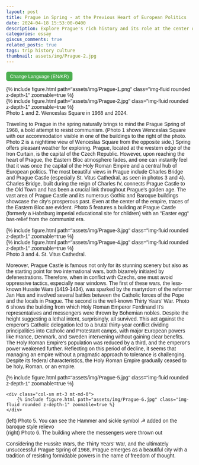```yaml
---
layout: post
title: Prague in Spring - at the Previous Heart of European Politics
date: 2024-04-18 15:53:00-0400
description: Explore Prague's rich history and its role at the center of European politics, from the Prague Spring of 1968 to its history as the capital of the Holy Roman Empire, through a visual journey of its iconic landmarks and tumultuous past.
categories: essay
giscus_comments: true
related_posts: true
tags: trip history culture
thumbnail: assets/img/Prague-2.jpg
---
```


<style>
  body {
    font-family: Arial, sans-serif; /* Modern font */
    padding: 20px;
  }

  .content { display: none; }
  .content.active { display: block; }
  
  button {
    margin-top: 5px;
    padding: 5px 10px;
    border: none;
    background-color: #4CAF50; /* Green background */
    color: white; /* White text */
    font-size: 13px; /* Larger font size */
    border-radius: 5px; /* Rounded corners */
    cursor: pointer; /* Pointer cursor on hover */
    transition: background-color 0.3s; /* Smooth transition for hover effect */
  }

  button:hover {
    background-color: #45a049; /* Darker shade of green on hover */
  }
</style>

<script>
function toggleLanguage() {
  var korean = document.getElementById('korean');
  var english = document.getElementById('english');
  korean.classList.toggle('active');
  english.classList.toggle('active');
}
</script>

<button onclick="toggleLanguage()">Change Language (EN/KR)</button>

<div id="english" class="content active">


<div class="row mt-3">
    <div class="col-sm mt-3 mt-md-0">
        {% include figure.html path="assets/img/Prague-1.png" class="img-fluid rounded z-depth-1" zoomable=true %}
    </div>
    <div class="col-sm mt-3 mt-md-0">
        {% include figure.html path="assets/img/Prague-2.jpg" class="img-fluid rounded z-depth-1" zoomable=true %}
    </div>
</div>
<div class="caption">
    Photo 1 and 2. Wenceslas Square in 1968 and 2024.
</div>

Traveling to Prague in the spring naturally brings to mind the Prague Spring of 1968, a bold attempt to resist communism. (Photo 1 shows Wenceslas Square with our accommodation visible in one of the buildings to the right of the photo. Photo 2 is a nighttime view of Wenceslas Square from the opposite side.) Spring offers pleasant weather for exploring. Prague, located at the western edge of the Iron Curtain, is the capital of the Czech Republic. However, upon reaching the heart of Prague, the Eastern Bloc atmosphere fades, and one can instantly feel that it was once the capital of the Holy Roman Empire and a central hub of European politics. The most beautiful views in Prague include Charles Bridge and Prague Castle (especially St. Vitus Cathedral, as seen in photos 3 and 4). Charles Bridge, built during the reign of Charles IV, connects Prague Castle to the Old Town and has been a crucial link throughout Prague's golden age. The vast area of Prague Castle and its numerous Gothic and Baroque buildings showcase the city's prosperous past. Even at the center of the empire, traces of the Eastern Bloc are evident. Photo 5 features a building at Prague Castle (formerly a Habsburg imperial educational site for children) with an "Easter egg" bas-relief from the communist era.



<div class="row mt-3">
    <div class="col-sm mt-3 mt-md-0">
        {% include figure.html path="assets/img/Prague-3.jpg" class="img-fluid rounded z-depth-1" zoomable=true %}
    </div>
    <div class="col-sm mt-3 mt-md-0">
        {% include figure.html path="assets/img/Prague-4.jpg" class="img-fluid rounded z-depth-1" zoomable=true %}
    </div>
</div>
<div class="caption">
    Photo 3 and 4. St. Vitus Cathedral. 
</div>

Moreover, Prague Castle is famous not only for its stunning scenery but also as the starting point for two international wars, both bizarrely initiated by defenestrations. Therefore, when in conflict with Czechs, one must avoid oppressive tactics, especially near windows. The first of these wars, the less-known Hussite Wars (1419-1434), was sparked by the martyrdom of the reformer Jan Hus and involved several battles between the Catholic forces of the Pope and the locals in Prague. The second is the well-known Thirty Years' War. Photo 6 shows the building from which Holy Roman Emperor Ferdinand II's representatives and messengers were thrown by Bohemian nobles. Despite the height suggesting a lethal intent, surprisingly, all survived. This act against the emperor's Catholic delegation led to a brutal thirty-year conflict dividing principalities into Catholic and Protestant camps, with major European powers like France, Denmark, and Sweden intervening without gaining clear benefits. The Holy Roman Empire's population was reduced by a third, and the emperor's power weakened further. Reflecting on this period of decline, it seems that managing an empire without a pragmatic approach to tolerance is challenging. Despite its federal characteristics, the Holy Roman Empire gradually ceased to be holy, Roman, or an empire.

<div class="row mt-3">
    <div class="col-sm mt-3 mt-md-0">
        {% include figure.html path="assets/img/Prague-5.jpg" class="img-fluid rounded z-depth-1" zoomable=true %}
    </div>
    
    <div class="col-sm mt-3 mt-md-0">
        {% include figure.html path="assets/img/Prague-6.jpg" class="img-fluid rounded z-depth-1" zoomable=true %}
    </div>
</div>
<div class="caption">
    (left) Photo 5. You can see the Hammer and sickle symbol ☭ added on the baroque style relievo <br> 
    (right) Photo 6. The building where the messengers were thrown out
</div>


Considering the Hussite Wars, the Thirty Years' War, and the ultimately unsuccessful Prague Spring of 1968, Prague emerges as a beautiful city with a tradition of resisting formidable powers in the name of freedom of thought.


</div>

<div id="korean" class="content">

<div class="row mt-3">
    <div class="col-sm mt-3 mt-md-0">
        {% include figure.html path="assets/img/Prague-1.png" class="img-fluid rounded z-depth-1" zoomable=true %}
    </div>
    <div class="col-sm mt-3 mt-md-0">
        {% include figure.html path="assets/img/Prague-2.jpg" class="img-fluid rounded z-depth-1" zoomable=true %}
    </div>
</div>
<div class="caption">
    Photo 1 and 2. Wenceslas Square in 1968 and 2024.
</div>

봄에 프라하에 간다는 것은 자연스럽게 1968년 공산주의에 저항한 시도였던 프라하의 봄(Prague Spring)을 떠올리게 한다. (사진1, 바츨라프 광장 사진으로 숙소도 이 사진 우측에 보이는 건물 중 하나에 위치하였다. 사진 2. 반대편에서 찍은 바츨라프 광장의 야경 ) 봄이기에 여행하기에 날씨가 좋은 것은 물론이다. 프라하는 동구권 철의 장막 서쪽 끝자락에 위치한 체코의 수도였다. 하지만 프라하의 중심에 이르면, 동구권의 분위기는 느낄 수 없고 체코가 신성로마제국의 수도였고, 유럽 정치의 중심에 위치했던 곳이라는 것을 단번에 느낄 수 있다. 프라하에서 가장 아름다운 풍경은 까를교와 함께 프라하성(특히, 성 비투스 대성당, - 사진 3, 4)을 바라보는 것이다. 까를교는 프라하의 전성기를 이룩한 까를 4세 때 지어져 프라하성과 구시가지를 잇는 가장 중요한 다리로서 역할을 해왔다. 면적상으로 최대 크기의 프라하 성과 수많은 고딕양식과 바로크양식의 건축물들은 프라하가 언제 얼마나 번성하였는지 보여준다. 제국의 중심에도 동구권의 흔적은 있다. 사진 5에 공산정권 당시 프라하 궁에 있는 건물(과거 합스부르크 황실의 아이들을 위한 교육 장소) 부조에 이스터에그를 숨겨놓았다.


<div class="row mt-3">
    <div class="col-sm mt-3 mt-md-0">
        {% include figure.html path="assets/img/Prague-3.jpg" class="img-fluid rounded z-depth-1" zoomable=true %}
    </div>
    <div class="col-sm mt-3 mt-md-0">
        {% include figure.html path="assets/img/Prague-4.jpg" class="img-fluid rounded z-depth-1" zoomable=true %}
    </div>
</div>
<div class="caption">
    Photo 3 and 4. St. Vitus Cathedral. 
</div>
    
이 프라하 성은 아름다운 풍경 외에 2번의 국제적 전쟁의 시발점으로도 유명한데, 공교롭게도 둘다 창문 밖으로 사람을 던져서 시작이 되었다. 따라서, 체코인과 다툴때는 권위로 그들을 찍어 눌러서도 안되며, 불가피하게 그럴 때에는 창문 근처를 절대 피해야한다. 첫번째 전쟁은 상대적으로 덜 알려진 1419-1434년 진행된 후스 전쟁이다. 얀 후스라는 종교개혁가의 순교를 기점으로 교황의 카톨릭 진영과 프라하에서 수차례 전쟁을 하였다. 두번째는 누구나 한 번 쯤은 들어본 30년 전쟁이다. 사진 6는 당시 신성로마제국의 황제 페르디난트 2세의 대리인들과 전령을 보헤미아 귀족들이 집어던졌다는 건물이다. 건물의 높이를 보면 얼마나 분노했는지 죽이려는 의도가 분명하지만 놀랍게도 모두 살았다고 한다. 카톨릭을 강요하는 황제의 사절단에 분노하여 창밖으로 그들을 던져버린 이후 카톨릭과 개신교 진영으로 제후국이 나뉘어 처절한 30년간 전쟁을 하였다. 종교를 떠나 이권에 관심이 있던 프랑스, 덴마크, 스웨덴 등 유럽의 주요국가들이 대부분 개입하며 누구도 명확한 이익을 보지 못하고 신성 로마제국 인구의 1/3이 줄어든 결과를 낳았다. 추가적으로 신성로마제국 황제의 권한은 더욱 약해졌는데 이 사건을 비롯한 신성로마제국의 쇠퇴기를 보면서 드는 생각은 제국의 운영은 실리추구를 중심으로한 관용이 없이는 쉽지 않다는 생각이 들었다. 한때 연방의 성격을 띄긴 했어도 유럽에서 가장 강력한 제국이었던 신성로마제국은 황제들의 근시적인 판단으로 서서히 신성하지도, 로마이지도, 제국이지도 않게 되어갔다.


<div class="row mt-3">
    <div class="col-sm mt-3 mt-md-0">
        {% include figure.html path="assets/img/Prague-5.jpg" class="img-fluid rounded z-depth-1" zoomable=true %}
    </div>
    
    <div class="col-sm mt-3 mt-md-0">
        {% include figure.html path="assets/img/Prague-6.jpg" class="img-fluid rounded z-depth-1" zoomable=true %}
    </div>
</div>
<div class="caption">
    (left) Photo 5. You can see the Hammer and sickle symbol ☭ added on the baroque style relievo <br> 
    (right) Photo 6. The building where the messengers were thrown out
</div>

후스 전쟁, 30년 전쟁, 그리고 실패하긴 했지만 1968년의 프라하의 봄의 혁명 시도를 생각하면, 프라하는 자유로운 사상을 위해 거대한 힘에게도 저항할 수 있는 정신을 가진 전통을 가진 아름다운 도시라고 생각한다. 

</div>